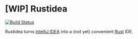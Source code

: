 # [WIP] Rustidea
[![Build Status](https://travis-ci.org/jajakobyly/rustidea.svg?branch=master)](https://travis-ci.org/jajakobyly/rustidea)

Rustidea turns [IntelliJ IDEA](http://www.jetbrains.com/idea/) into a (not yet) convenient [Rust](https://www.rust-lang.org/) IDE.
